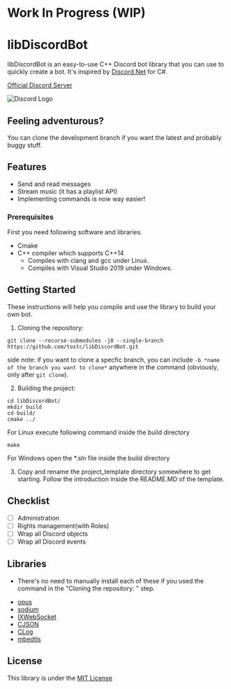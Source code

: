 # Work In Progress (WIP)
# libDiscordBot
libDiscordBot is an easy-to-use C++ Discord bot library that you can use to quickly create a bot. It's inspired by [Discord.Net](https://github.com/discord-net/Discord.Net) for C#.

[Official Discord Server](https://discord.gg/4yu7uR2)

![Discord Logo](https://discord.com/assets/fc0b01fe10a0b8c602fb0106d8189d9b.png)

## Feeling adventurous?
  You can clone the development branch if you want the latest and probably buggy stuff.

## Features
* Send and read messages
* Stream music (it has a playlist API)
* Implementing commands is now way easier!

### Prerequisites
First you need following software and libraries.

* Cmake
* C++ compiler which supports C++14
    * Compiles with clang and gcc under Linux.
    * Compiles with Visual Studio 2019 under Windows.

## Getting Started
These instructions will help you compile and use the library to build your own bot.

1. Cloning the repository:

```
git clone --recurse-submodules -j8 --single-branch https://github.com/tostc/libDiscordBot.git
```
side note: if you want to clone a specfic branch, you can include `-b *name of the branch you want to clone*` anywhere in the command (obviously, only after `git clone`).

2. Building the project:

```
cd libDiscordBot/
mkdir build
cd build/
cmake ../
```

For Linux execute following command inside the build directory
```
make
```

For Windows open the *.sln file inside the build directory

3. Copy and rename the project_template directory somewhere to get starting. Follow the introduction inside the README.MD of the template.

## Checklist
- [ ] Administration
- [ ] Rights management(with Roles)
- [ ] Wrap all Discord objects
- [ ] Wrap all Discord events

## Libraries
* There's no need to manually install each of these if you used the command in the "Cloning the repository: " step.
- [opus](https://github.com/xiph/opus)
- [sodium](https://github.com/jedisct1/libsodium)
- [IXWebSocket](https://github.com/machinezone/IXWebSocket)
- [CJSON](https://github.com/tostc/CJSON)
- [CLog](https://github.com/tostc/CLog)
- [mbedtls](https://github.com/ARMmbed/mbedtls)

## License
This library is under the [MIT License](LICENSE.txt)
